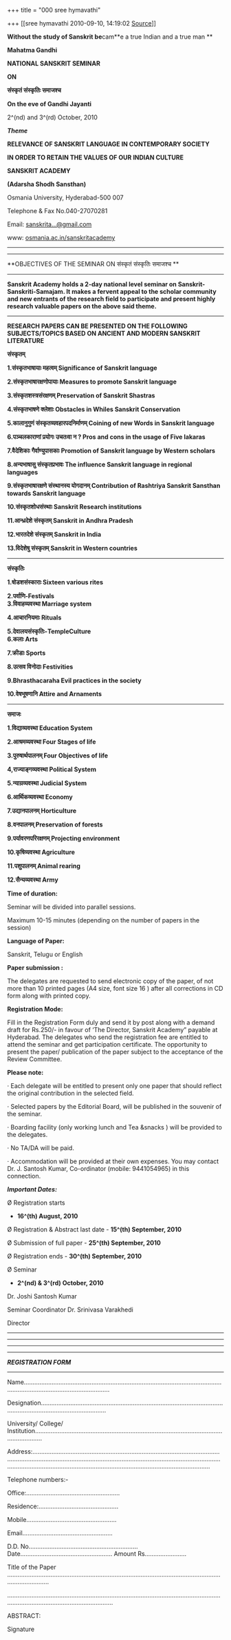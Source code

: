 +++
title = "000 sree hymavathi"

+++
[[sree hymavathi	2010-09-10, 14:19:02 [Source](https://groups.google.com/g/bvparishat/c/6SOTCdgmtNw)]]



**Without the study of **Sanskrit b**e**cam**e a true Indian and a true man **

**Mahatma Gandhi**

**NATIONAL SANSKRIT SEMINAR**

**ON**

**संस्कृतं संस्कृतिः समाजश्च**

**On the eve of Gandhi Jayanti**

2^(nd) and 3^(rd) October, 2010

***Theme***

**RELEVANCE OF SANSKRIT LANGUAGE IN CONTEMPORARY SOCIETY**

**IN ORDER TO RETAIN THE VALUES OF OUR INDIAN CULTURE**

**SANSKRIT ACADEMY**

**(Adarsha Shodh Sansthan)**

Osmania University, Hyderabad-500 007

Telephone & Fax No.040-27070281

Email: [sanskrita...@gmail.com]()

www: [osmania.ac.in/sanskritacademy](http://osmania.ac.in/sanskritacademy)





****

****

**OBJECTIVES OF THE SEMINAR ON संस्कृतं संस्कृतिः समाजश्च **

****

**Sanskrit Academy holds a 2-day national level seminar on Sanskrit-Sanskriti-Samajam. It makes a fervent appeal to the scholar community and new entrants of the research field to participate and present highly research valuable papers on the above said theme.**

****

**RESEARCH PAPERS CAN BE PRESENTED ON THE FOLLOWING SUBJECTS/TOPICS BASED ON ANCIENT AND MODERN SANSKRIT LITERATURE**

**संस्कृतम्**

**1.संस्कृतभाषायाः महत्वम् Significance of Sanskrit language**

**2.संस्कृतभाषारक्षणोपायाः Measures to promote Sanskrit language**

**3.संस्कृतशस्त्रसंरक्षणम् Preservation of Sanskrit Shastras**

**4.संस्कृतभाषणे क्लेशाः Obstacles in Whiles Sanskrit Conservation**

**5.कालानुगुणं संस्कृतव्यवहारपदनिर्माणम् Coining of new Words in Sanskrit language**

**6.पञ्चलकाराणां प्रयोगः उचतःवा न ? Pros and cons in the usage of Five lakaras**

**7.वैदेशिकाः गैर्वाण्युपासकाः Promotion of Sanskrit language by Western scholars**

**8.अन्यभाषासु संस्कृतप्रभावः The influence Sanskrit language in regional languages**

**9.संस्कृतभाषारक्षणे संस्थानस्य योगदानम् Contribution of Rashtriya Sanskrit Sansthan towards Sanskrit language**

**10.संस्कृतशोधसंस्थाः Sanskrit Research institutions**

**11.आन्ध्रदेशे संस्कृतम् Sanskrit in Andhra Pradesh**

**12.भारतदेशे संस्कृतम् Sanskrit in India**

**13.विदेशेषु संस्कृतम् Sanskrit in Western countries**

****

**संस्कृतिः**

**1.षोडशसंस्काराः Sixteen various rites**

**2.पर्वाणि-Festivals  
3.विवाहव्यवस्था Marriage system**

**4.आचारनियमाः Rituals**

**5.देवालयसंस्कृतिः-TempleCulture  
6.कलाः Arts**

**7.क्रीडाः Sports**

**8.उत्सव विनोदाः Festivities**

**9.Bhrasthacaraha Evil practices in the society**

**10.वेषभूषणानि Attire and Arnaments**

****

**समाजः**

**1.विद्याव्यवस्था Education System**

**2.आश्रमव्यवस्था Four Stages of life**

**3.पुरुषार्थपालनम् Four Objectives of life**

**4,राज्याङ्गव्यवस्था Political System**

**5.न्याय़व्यवस्था Judicial System**

**6.आर्थिकव्यवस्था Economy**

**7.उद्यानपालनम् Horticulture**

**8.वनपालनम् Preservation of forests**

**9.पर्यावरणपरिरक्षणम् Projecting environment**

**10.कृषिव्यवस्था Agriculture**

**11.पशुपालनम् Animal rearing**

**12.सैन्यव्यवस्था Army**



**Time of duration:**

Seminar will be divided into parallel sessions.

Maximum 10-15 minutes (depending on the number of papers in the session)



**Language of Paper:**

Sanskrit, Telugu or English



**Paper submission :**

The delegates are requested to send electronic copy of the paper, of not more than 10 printed pages (A4 size, font size 16 ) after all corrections in CD form along with printed copy.



**Registration Mode:**

Fill in the Registration Form duly and send it by post along with a demand draft for Rs.250/- in favour of ‘The Director, Sanskrit Academy” payable at Hyderabad. The delegates who send the registration fee are entitled to attend the seminar and get participation certificate. The opportunity to present the paper/ publication of the paper subject to the acceptance of the Review Committee.



**Please note:**

· Each delegate will be entitled to present only one paper that should reflect the original contribution in the selected field.

· Selected papers by the Editorial Board, will be published in the souvenir of the seminar.

· Boarding facility (only working lunch and Tea &snacks ) will be provided to the delegates.

· No TA/DA will be paid.

· Accommodation will be provided at their own expenses. You may contact Dr. J. Santosh Kumar, Co-ordinator (mobile: 9441054965) in this connection.



***Important Dates:***

Ø Registration starts  
- **16^(th) August, 2010**

Ø Registration & Abstract last date -
**15^(th) September, 2010**

Ø Submission of full paper -
**25^(th) September, 2010**

Ø Registration ends -
**30^(th) September, 2010**

Ø Seminar 
- **2^(nd) & 3^(rd) October, 2010**



Dr. Joshi Santosh Kumar

Seminar Coordinator
 Dr. Srinivasa Varakhedi

Director



******

******

******

******

***REGISTRATION FORM***

******

Name………………………………………………………………………………………………………………………………………………………..

Designation………………………………………………………………………………………………………………………………………………

University/ College/ Institution………………………………………………………………………………………………………………..



Address:……………………………………………………………………………………………………………………………………………………………………………………………………………………………………………………………………………………………………………………

Telephone numbers:-

Office:………………………………………………

Residence:……………………………………….

Mobile…………………………………………….

Email…………………………………………….

D.D. No………………………………………………………Date…………………………………………….. Amount Rs……………………



Title of the Paper …………………………………………………………………………………………………………………………………

………………………………………………………………………………………………………………………………………………………………….



ABSTRACT:

Signature

